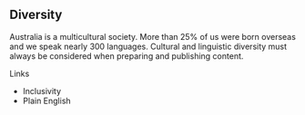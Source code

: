 ---
---
## Diversity

Australia is a multicultural society. 
More than 25% of us were born overseas and we speak nearly 300 languages. 
Cultural and linguistic diversity must always be considered when preparing and publishing content.

Links
- Inclusivity
- Plain English


